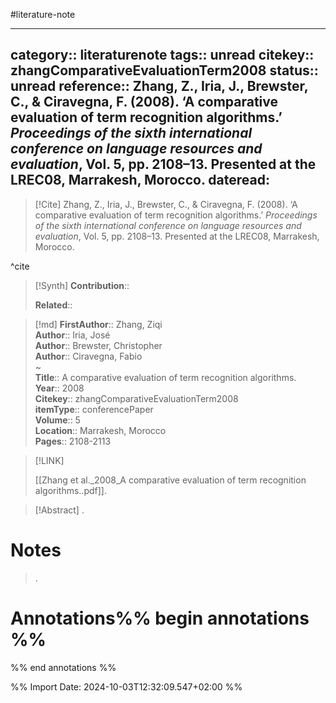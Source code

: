 #literature-note 

---
category:: literaturenote
tags:: unread
citekey:: zhangComparativeEvaluationTerm2008
status:: unread
reference:: Zhang, Z., Iria, J., Brewster, C., & Ciravegna, F. (2008). ‘A comparative evaluation of term recognition algorithms.’ _Proceedings of the sixth international conference on language resources and evaluation_, Vol. 5, pp. 2108–13. Presented at the LREC08, Marrakesh, Morocco.
dateread:
---

> [!Cite]
> Zhang, Z., Iria, J., Brewster, C., & Ciravegna, F. (2008). ‘A comparative evaluation of term recognition algorithms.’ _Proceedings of the sixth international conference on language resources and evaluation_, Vol. 5, pp. 2108–13. Presented at the LREC08, Marrakesh, Morocco.

^cite

>[!Synth]
>**Contribution**:: 
>
>**Related**:: 
>

>[!md]
> **FirstAuthor**:: Zhang, Ziqi  
> **Author**:: Iria, José  
> **Author**:: Brewster, Christopher  
> **Author**:: Ciravegna, Fabio  
~    
> **Title**:: A comparative evaluation of term recognition algorithms.  
> **Year**:: 2008   
> **Citekey**:: zhangComparativeEvaluationTerm2008  
> **itemType**:: conferencePaper  
> **Volume**:: 5  
> **Location**:: Marrakesh, Morocco   
> **Pages**:: 2108-2113    

> [!LINK] 
>
> [[Zhang et al._2008_A comparative evaluation of term recognition algorithms..pdf]].

> [!Abstract]
>.
> 
# Notes
>.


# Annotations%% begin annotations %%


%% end annotations %%

%% Import Date: 2024-10-03T12:32:09.547+02:00 %%
